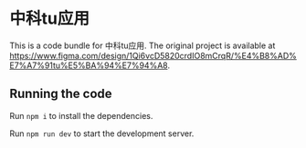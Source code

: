 
  # 中科tu应用

  This is a code bundle for 中科tu应用. The original project is available at https://www.figma.com/design/1Qi6vcD5820crdIO8mCrqR/%E4%B8%AD%E7%A7%91tu%E5%BA%94%E7%94%A8.

  ## Running the code

  Run `npm i` to install the dependencies.

  Run `npm run dev` to start the development server.
  